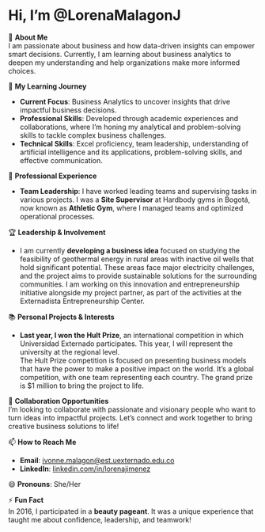 # **Hi, I’m @LorenaMalagonJ**

👀 **About Me**  
I am passionate about business and how data-driven insights can empower smart decisions. Currently, I am learning about business analytics to deepen my understanding and help organizations make more informed choices.

🌱 **My Learning Journey**  
- **Current Focus**: Business Analytics to uncover insights that drive impactful business decisions.  
- **Professional Skills**: Developed through academic experiences and collaborations, where I’m honing my analytical and problem-solving skills to tackle complex business challenges.  
- **Technical Skills**: Excel proficiency, team leadership, understanding of artificial intelligence and its applications, problem-solving skills, and effective communication.

💼 **Professional Experience**  
- **Team Leadership**: I have worked leading teams and supervising tasks in various projects. I was a **Site Supervisor** at Hardbody gyms in Bogotá, now known as **Athletic Gym**, where I managed teams and optimized operational processes.  

🏆 **Leadership & Involvement**  
- I am currently **developing a business idea** focused on studying the feasibility of geothermal energy in rural areas with inactive oil wells that hold significant potential. These areas face major electricity challenges, and the project aims to provide sustainable solutions for the surrounding communities. I am working on this innovation and entrepreneurship initiative alongside my project partner, as part of the activities at the Externadista Entrepreneurship Center.

📚 **Personal Projects & Interests**  
- **Last year, I won the Hult Prize**, an international competition in which Universidad Externado participates. This year, I will represent the university at the regional level.  
The Hult Prize competition is focused on presenting business models that have the power to make a positive impact on the world. It’s a global competition, with one team representing each country. The grand prize is $1 million to bring the project to life.

💞️ **Collaboration Opportunities**  
I’m looking to collaborate with passionate and visionary people who want to turn ideas into impactful projects. Let’s connect and work together to bring creative business solutions to life!

📫 **How to Reach Me**  
- **Email**: ivonne.malagon@est.uexternado.edu.co  
- **LinkedIn**: [linkedin.com/in/lorenajimenez](https://www.linkedin.com/in/lorena-jimenez-902978352/)

😄 **Pronouns**: She/Her  

⚡ **Fun Fact**  
In 2016, I participated in a **beauty pageant**. It was a unique experience that taught me about confidence, leadership, and teamwork!

<!---
LorenaMalagonJ/LorenaMalagonJ is a ✨ special ✨ repository because its `README.md` (this file) appears on your GitHub profile.
You can click the Preview link to take a look at your changes.
--->
